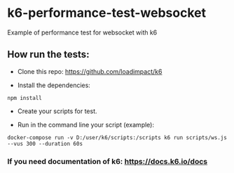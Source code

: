 # k6-performance-test-websocket
Example of performance test for websocket with k6

## How run the tests:

- Clone this repo:
https://github.com/loadimpact/k6

- Install the dependencies:
```console
npm install
```

- Create your scripts for test.

- Run in the command line your script (example):
```console
docker-compose run -v D:/user/k6/scripts:/scripts k6 run scripts/ws.js --vus 300 --duration 60s
```

### If you need documentation of k6: https://docs.k6.io/docs
